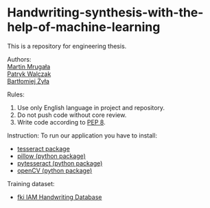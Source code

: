 # Handwriting-synthesis-with-the-help-of-machine-learning
This is a repository for engineering thesis.

Authors: <br/>
[Martin Mrugała](https://github.com/MartinM98) <br/>
[Patryk Walczak](https://github.com/Walczi123) <br/>
[Bartłomiej Żyła](https://github.com/zbartkus3150) <br/>

Rules:
1. Use only English language in project and repository.
2. Do not push code without core review.
3. Write code according to [PEP 8](https://www.python.org/dev/peps/pep-0008/).

Instruction: 
To run our application you have to install:
- [tesseract package](https://github.com/tesseract-ocr/tesseract)
- [pillow (python package)](https://pypi.org/project/Pillow/)
- [pytesseract (python package)](https://pypi.org/project/pytesseract/)
- [openCV (python package)](https://pypi.org/project/opencv-python/)


Training dataset:
- [fki IAM Handwriting Database](http://www.fki.inf.unibe.ch/databases/iam-handwriting-database)
